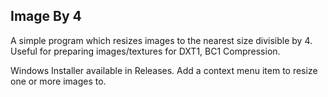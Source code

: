 ## Image By 4
 A simple program which resizes images to the nearest size divisible by 4.
 Useful for preparing images/textures for DXT1, BC1 Compression.

 Windows Installer available in Releases. Add a context menu item to resize one or more images to.
